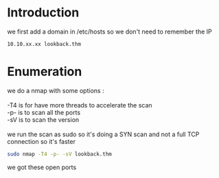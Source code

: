 # Introduction

we first add a domain in /etc/hosts so we don't need to remember the IP
```bash
10.10.xx.xx lookback.thm
```

# Enumeration

we do a nmap with some options :\
\
-T4 is for have more threads to accelerate the scan\
-p- is to scan all the ports\
-sV is to scan the version\
\
we run the scan as sudo so it's doing a SYN scan and not a full TCP connection so it's faster

```bash
sudo nmap -T4 -p- -sV lookback.thm
```

we got these open ports
```bash

```
